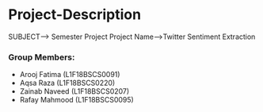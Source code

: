# Project-Description

<h>SUBJECT--> Semester Project</h>
Project Name-->Twitter Sentiment Extraction 

### Group Members:

- Arooj Fatima (L1F18BSCS0091)
- Aqsa Raza (L1F18BSCS0220)
- Zainab Naveed (L1F18BSCS0207)
- Rafay Mahmood (L1F18BSCS0095)

